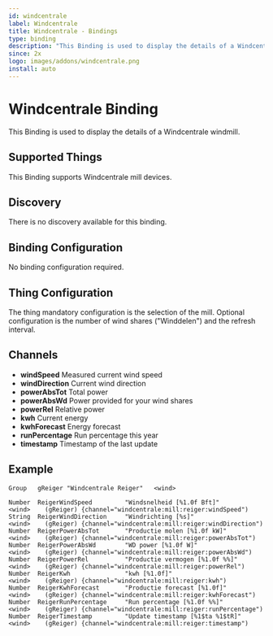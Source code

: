 ```yaml
---
id: windcentrale
label: Windcentrale
title: Windcentrale - Bindings
type: binding
description: "This Binding is used to display the details of a Windcentrale windmill."
since: 2x
logo: images/addons/windcentrale.png
install: auto
---
```


<!-- Attention authors: Do not edit directly. Please add your changes to the appropriate source repository -->

<!-- {% include base.html %} -->

# Windcentrale Binding

This Binding is used to display the details of a Windcentrale windmill.

## Supported Things

This Binding supports Windcentrale mill devices.

## Discovery

There is no discovery available for this binding.

## Binding Configuration

No binding configuration required.

## Thing Configuration

The thing mandatory configuration is the selection of the mill.
Optional configuration is the number of wind shares ("Winddelen") and the refresh interval.

## Channels

-   **windSpeed** Measured current wind speed
-   **windDirection** Current wind direction
-   **powerAbsTot** Total power
-   **powerAbsWd** Power provided for your wind shares
-   **powerRel** Relative power
-   **kwh** Current energy
-   **kwhForecast** Energy forecast
-   **runPercentage** Run percentage this year
-   **timestamp** Timestamp of the last update


## Example

```
Group   gReiger "Windcentrale Reiger"   <wind>

Number  ReigerWindSpeed         "Windsnelheid [%1.0f Bft]"        <wind>    (gReiger) {channel="windcentrale:mill:reiger:windSpeed")
String  ReigerWindDirection     "Windrichting [%s]"               <wind>    (gReiger) {channel="windcentrale:mill:reiger:windDirection")
Number  ReigerPowerAbsTot       "Productie molen [%1.0f kW]"      <wind>    (gReiger) {channel="windcentrale:mill:reiger:powerAbsTot")
Number  ReigerPowerAbsWd        "WD power [%1.0f W]"              <wind>    (gReiger) {channel="windcentrale:mill:reiger:powerAbsWd")
Number  ReigerPowerRel          "Productie vermogen [%1.0f %%]"   <wind>    (gReiger) {channel="windcentrale:mill:reiger:powerRel")
Number  ReigerKwh               "kwh [%1.0f]"                     <wind>    (gReiger) {channel="windcentrale:mill:reiger:kwh")
Number  ReigerKwhForecast       "Productie forecast [%1.0f]"      <wind>    (gReiger) {channel="windcentrale:mill:reiger:kwhForecast")
Number  ReigerRunPercentage     "Run percentage [%1.0f %%]"       <wind>    (gReiger) {channel="windcentrale:mill:reiger:runPercentage")
Number  ReigerTimestamp         "Update timestamp [%1$ta %1$tR]"  <wind>    (gReiger) {channel="windcentrale:mill:reiger:timestamp")
```
